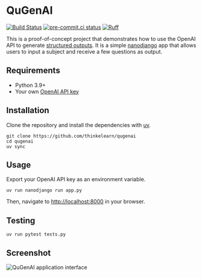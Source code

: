 # QuGenAI

[![Build Status](https://github.com/think-elearn/qugenai/actions/workflows/ci.yml/badge.svg)](https://github.com/think-elearn/qugenai/actions)
[![pre-commit.ci status](https://results.pre-commit.ci/badge/github/think-elearn/qugenai/main.svg)](https://results.pre-commit.ci/latest/github/think-elearn/qugenai/main)
[![Ruff](https://img.shields.io/endpoint?url=https://raw.githubusercontent.com/astral-sh/ruff/main/assets/badge/v2.json)](https://github.com/astral-sh/ruff)

This is a proof-of-concept project that demonstrates how to use the OpenAI API to generate [structured outputs](https://platform.openai.com/docs/guides/structured-outputs). It is a simple [nanodjango](https://github.com/radiac/nanodjango) app that allows users to input a subject and receive a few questions as output.

## Requirements

- Python 3.9+
- Your own [OpenAI API key](https://platform.openai.com/api-keys)

## Installation

Clone the repository and install the dependencies with [uv](https://docs.astral.sh/uv/).

```shell
git clone https://github.com/thinkelearn/qugenai
cd qugenai
uv sync
```

## Usage

Export your OpenAI API key as an environment variable.

```shell
uv run nanodjango run app.py
```

Then, navigate to <http://localhost:8000> in your browser.

## Testing

```shell
uv run pytest tests.py
```

## Screenshot

![QuGenAI application interface](https://github.com/user-attachments/assets/c969cf0b-359a-4a80-9aee-ffe017bb2dc4)

